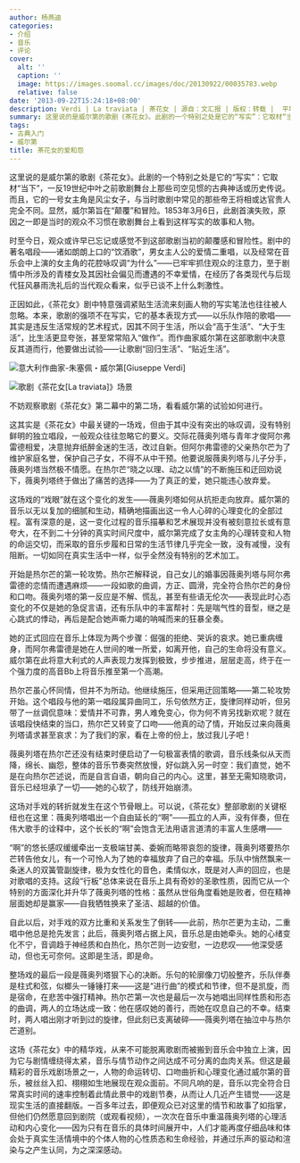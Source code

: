 ```yaml
---
author: 杨燕迪
categories:
- 介绍
- 音乐
- 评论
cover:
  alt: ''
  caption: ''
  image: https://images.soomal.cc/images/doc/20130922/00035783.webp
  relative: false
date: '2013-09-22T15:24:18+08:00'
description: Verdi | La traviata | 茶花女 | 源自：文汇报 | 版权：转载 |  平均/总评分：10.00/40
summary: 这里说的是威尔第的歌剧《茶花女》。此剧的一个特别之处是它的“写实”：它取材“当下”，一反19世纪中叶之前歌剧舞台上那些司空见惯的古典神话或历史传说。而且，它的一号女主角是风尘女子，与当时歌剧中常见的那些帝王将相或达官贵人完全不同。显然，威尔第旨在“颠覆”和冒险……
tags:
- 古典入门
- 威尔第
title: 茶花女的爱和怨
---
```


这里说的是威尔第的歌剧《茶花女》。此剧的一个特别之处是它的“写实”：它取材“当下”，一反19世纪中叶之前歌剧舞台上那些司空见惯的古典神话或历史传说。而且，它的一号女主角是风尘女子，与当时歌剧中常见的那些帝王将相或达官贵人完全不同。显然，威尔第旨在“颠覆”和冒险。1853年3月6日，此剧首演失败，原因之一即是当时的观众不习惯在歌剧舞台上看到这样写实的故事和人物。

时至今日，观众或许早已忘记或感觉不到这部歌剧当初的颠覆感和冒险性。剧中的著名唱段――诸如朗朗上口的“饮酒歌”，男女主人公的爱情二重唱，以及经常在音乐会中上演的女主角的花腔咏叹调“为什么”――已牢牢抓住观众的注意力，至于剧情中所涉及的青楼女及其因社会偏见而遭遇的不幸爱情，在经历了各类现代与后现代狂风暴雨洗礼后的当代观众看来，似乎已谈不上什么刺激性。

正因如此，《茶花女》剧中特意强调紧贴生活流来刻画人物的写实笔法也往往被人忽略。本来，歌剧的强项不在写实，它的基本表现方式――以乐队作陪的歌唱――其实是违反生活常规的艺术程式，因其不同于生活，所以会“高于生活”、“大于生活”，比生活更显夸张，甚至常常陷入“做作”。而作曲家威尔第在这部歌剧中决意反其道而行，他要做出试验――让歌剧“回归生活”、“贴近生活”。

![意大利作曲家-朱塞佩・威尔第[Giuseppe Verdi]](https://images.soomal.cc/images/doc/20130922/00035782.webp)




![歌剧《茶花女[La traviata]》场景](https://images.soomal.cc/images/doc/20130922/00035781.webp)





不妨观察歌剧《茶花女》第二幕中的第二场，看看威尔第的试验如何进行。

这其实是《茶花女》中最关键的一场戏，但由于其中没有突出的咏叹调，没有特别鲜明的独立唱段，一般观众往往忽略它的要义。交际花薇奥列塔与青年才俊阿尔弗雷德相爱，决意抛弃纸醉金迷的生活，改过自新。但阿尔弗雷德的父亲热尔芒为了维护家庭名誉，保护自己子女，不得不从中干预。他要说服薇奥列塔与儿子分手，薇奥列塔当然极不情愿。在热尔芒“晓之以理、动之以情”的不断施压和迂回劝说下，薇奥列塔终于做出了痛苦的选择――为了真正的爱，她只能违心放弃爱。

这场戏的“戏眼”就在这个变化的发生――薇奥列塔如何从抗拒走向放弃。威尔第的音乐以无以复加的细腻和生动，精确地描画出这一令人心碎的心理变化的全部过程。富有深意的是，这一变化过程的音乐描摹和艺术展现并没有被刻意拉长或有意夸大，在不到二十分钟的真实时间尺度中，威尔第完成了女主角的心理转变和人物的命运交切，而采取的音乐步履和日常的生活节律几乎完全一致，没有减慢，没有阻断。一切如同在真实生活中一样，似乎全然没有特别的艺术加工。

开始是热尔芒的第一轮攻势。热尔芒解释说，自己女儿的婚事因薇奥列塔与阿尔弗雷德的恋情而遭遇麻烦――一段如歌的曲调，方正、圆滑，完全符合热尔芒的身份和口吻。薇奥列塔的第一反应是不解、慌乱，甚至有些语无伦次――表现此时心态变化的不仅是她的急促言语，还有乐队中的丰富帮衬：先是喘气性的音型，继之是心跳式的悸动，再后是配合她声嘶力竭的呐喊而来的狂暴全奏。

她的正式回应在音乐上体现为两个步骤：倔强的拒绝、哭诉的哀求。她已重病缠身，而阿尔弗雷德是她在人世间的唯一所爱，如离开他，自己的生命将没有意义。威尔第在此将意大利式的人声表现力发挥到极致，步步推进，层层走高，终于在一个强力度的高音Bb上将音乐推至第一个高潮。

热尔芒虽心怀同情，但并不为所动。他继续施压，但采用迂回策略――第二轮攻势开始。这个唱段与他的第一唱段属异曲同工，乐句依然方正，旋律同样动听，但另带了一丝调侃意味：爱情并不可靠，男人难免变心，你为何不肯另找新欢呢？就在该唱段快结束的当口，热尔芒又转变了口吻――他真的动了情，开始反过来向薇奥列塔请求甚至哀求：为了我们的家，看在上帝的份上，放过我儿子吧！

薇奥列塔在热尔芒还没有结束时便启动了一句极富表情的歌调，音乐线条似从天而降，绵长、幽怨，整体的音乐节奏突然放慢，好似跳入另一时空：我们直觉，她不是在向热尔芒述说，而是自言自语，朝向自己的内心。这里，甚至无需知晓歌词，音乐已经坦承了一切――她的心软了，防线开始崩溃。

这场对手戏的转折就发生在这个节骨眼上。可以说，《茶花女》整部歌剧的关键枢纽也在这里：薇奥列塔唱出一个自由延长的“啊”――孤立的人声，没有伴奏，但在伟大歌手的诠释中，这个长长的“啊”会饱含无法用语言道清的丰富人生感喟――

“啊”的悠长感叹缓缓牵出一支极端甘美、委婉而略带哀怨的旋律，薇奥列塔要热尔芒转告他女儿，有一个可怜人为了她的幸福放弃了自己的幸福。乐队中悄然飘来一条迷人的双簧管副旋律，极为女性化的音色，柔情似水，既是对人声的回应，也是对歌唱的支持。这段“行板”总体来说在音乐上具有奇妙的圣歌性质，因而它从一个特别的方面深化并升华了薇奥列塔的性格：虽然从世俗角度看她是败者，但在精神层面她却是赢家――自我牺牲换来了圣洁、超越的价值。

自此以后，对手戏的双方比重和关系发生了倒转――此前，热尔芒更为主动，二重唱中他总是抢先发言；此后，薇奥列塔占据上风，音乐总是由她牵头。她的心绪变化不宁，音调趋于神经质和白热化，热尔芒则一边安慰，一边悲叹――他深受感动，但也无可奈何。这即是生活，即是命。

整场戏的最后一段是薇奥列塔狠下心的决断。乐句的轮廓像刀切般整齐，乐队伴奏是柱式和弦，似榔头一锤锤打来――这是“进行曲”的模式和节律，但不是凯旋，而是宿命，在悲苦中强打精神。热尔芒第一次也是最后一次与她唱出同样性质和形态的曲调，两人的立场达成一致：他在感叹她的善行，而她在叹息自己的不幸。结束时，两人唱出刚才听到过的旋律，但此刻已支离破碎――薇奥列塔在抽泣中与热尔芒道别。

这场《茶花女》中的精华戏，从来不可能脱离歌剧而被搬到音乐会中独立上演，因为它与剧情缠绕得太紧，音乐与情节动作之间达成不可分离的血肉关系。但这是最精彩的音乐戏剧场景之一，人物的命运转切、口吻曲折和心理变化通过威尔第的音乐，被丝丝入扣、栩栩如生地展现在观众面前。不同凡响的是，音乐以完全符合日常真实时间的速率控制着此情此景中的戏剧节奏，从而让人几近产生错觉――这是现实生活的直接翻版。一百多年过去，即便观众已对这里的情节和故事了如指掌，但他们仍然愿意回到剧院（或观看视频），一次次在音乐中重温薇奥列塔的心理活动和内心变化――因为只有在音乐的具体时间展开中，人们才能再度仔细品味和体会处于真实生活情境中的个体人物的心性质态和生命经验，并通过乐声的驱动和渲染与之产生认同，为之深深感动。